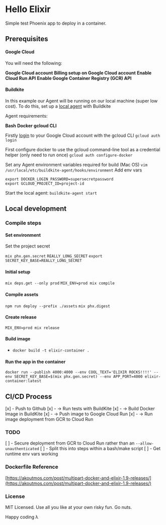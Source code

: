 # Hello Elixir

Simple test Phoenix app to deploy in a container.


## Prerequisites

#### Google Cloud

You will need the following:

**Google Cloud account**
**Billing setup on Google Cloud account**
**Enable Cloud Run API**
**Enable Google Container Registry (GCR) API**


#### Buildkite

In this example our Agent will be running on our local machine (super low cost).
To do this, set up a [local agent](https://buildkite.com/docs/agent/v3/installation) with Buildkite

Agent requirements:

**Bash**
**Docker**
**gcloud CLI**

Firstly [login](https://cloud.google.com/sdk/gcloud/reference/auth/login) to your Google Cloud account with the gcloud CLI
`gcloud auth login`

First configure docker to use the gcloud command-line tool as a credential helper (only need to run once)
`gcloud auth configure-docker`

Set any Agent environment variables required for build (Mac OS)
`vim /usr/local/etc/buildkite-agent/hooks/environment`
Add env vars
```
export DOCKER_LOGIN_PASSWORD=supersecretpassword
export GCLOUD_PROJECT_ID=project-id
```

Start the local agent:
`buildkite-agent start`


## Local development

### Compile steps

#### Set environment

Set the project secret

`mix phx.gen.secret`
`REALLY_LONG_SECRET`
`export SECRET_KEY_BASE=REALLY_LONG_SECRET`

#### Initial setup

`mix deps.get --only prod`
`MIX_ENV=prod mix compile`

#### Compile assets

`npm run deploy --prefix ./assets`
`mix phx.digest`

#### Create release

`MIX_ENV=prod mix release`


#### Build image
- `docker build -t elixir-container .`


#### Run the app in the container

`docker run --publish 4000:4000 --env COOL_TEXT='ELIXIR ROCKS!!!!' --env SECRET_KEY_BASE=$(mix phx.gen.secret) --env APP_PORT=4000 elixir-container:latest`



## CI/CD Process

[x] - Push to Github
[x] - -> Run tests with BuildKite
[x] - -> Build Docker Image in BuildKite
[x] - -> Push image to Google Cloud Run
[x] - -> Run image deployment from GCR to Cloud Run



### TODO

[ ] - Secure deployment from GCR to Cloud Run rather than an `--allow-unauthenticated`
[ ] - Split this into steps within a bash/make script
[ ] - Get runtime env vars working


### Dockerfile Reference

[https://akoutmos.com/post/multipart-docker-and-elixir-1.9-releases/](https://akoutmos.com/post/multipart-docker-and-elixir-1.9-releases/)


### License

MIT Licensed. Use all you like at your own risky fun. Go nuts.

Happy coding λ
